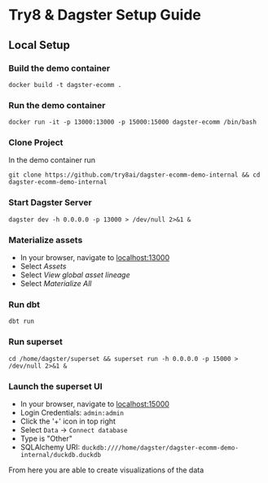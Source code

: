# Try8 & Dagster Setup Guide

## Local Setup

### Build the demo container
```
docker build -t dagster-ecomm .
```

### Run the demo container
```
docker run -it -p 13000:13000 -p 15000:15000 dagster-ecomm /bin/bash
```

### Clone Project

In the demo container run
```
git clone https://github.com/try8ai/dagster-ecomm-demo-internal && cd dagster-ecomm-demo-internal
```

### Start Dagster Server
```
dagster dev -h 0.0.0.0 -p 13000 > /dev/null 2>&1 &
```

### Materialize assets

* In your browser, navigate to [localhost:13000](http://localhost:13000)
* Select *Assets*
* Select *View global asset lineage*
* Select *Materialize All*

### Run dbt
```
dbt run
```

### Run superset
```
cd /home/dagster/superset && superset run -h 0.0.0.0 -p 15000 > /dev/null 2>&1 &
```

### Launch the superset UI

* In your browser, navigate to [localhost:15000](http://localhost:15000)
* Login Credentials: `admin:admin`
* Click the '+' icon in top right
* Select `Data` -> `Connect database`
* Type is "Other"
* SQLAlchemy URI: `duckdb:////home/dagster/dagster-ecomm-demo-internal/duckdb.duckdb`

From here you are able to create visualizations of the data
